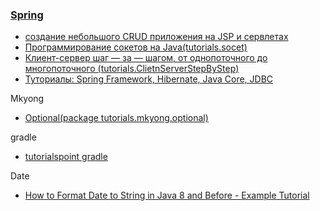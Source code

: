 ### <a href="spring/readme.md">Spring</a>

- <a href="https://danielniko.wordpress.com/2012/04/17/simple-crud-using-jsp-servlet-and-mysql/">создание небольшого CRUD приложения на JSP и сервлетах</a>
- <a href="http://www.quizful.net/post/java-socket-programming">Программирование сокетов на Java(tutorials.socet)</a>
- <a href="https://habrahabr.ru/post/330676/">Клиент-сервер шаг — за — шагом, от однопоточного до многопоточного (tutorials.ClietnServerStepByStep)</a>
- <a href="https://proselyte.net/tutorials/">Туториалы: Spring Framework, Hibernate, Java Core, JDBC</a>

Mkyong
- <a href="https://www.mkyong.com/java8/java-8-optional-in-depth/">Optional(package tutorials.mkyong.optional)</a>

gradle
- <a href="https://www.tutorialspoint.com/gradle/index.htm">tutorialspoint gradle</a>

Date
- <a href="https://www.java67.com/2018/01/how-to-change-date-format-of-string-in-java8.html">How to Format Date to String in Java 8 and Before - Example Tutorial</a>
